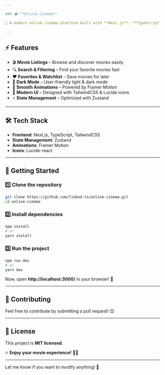 ```yaml
---

### 📽️ **Online Cinema**  

🚀 A modern online cinema platform built with **Next.js**, **TypeScript**, **TailwindCSS**, **Zustand**, **Lucide-react**, and **Framer Motion**.  

---
```


## ⚡ **Features**  
- 🎬 **Movie Listings** – Browse and discover movies easily  
- 🔍 **Search & Filtering** – Find your favorite movies fast  
- ❤️ **Favorites & Watchlist** – Save movies for later  
- 🌙 **Dark Mode** – User-friendly light & dark mode  
- 🚀 **Smooth Animations** – Powered by Framer Motion  
- 🎨 **Modern UI** – Designed with TailwindCSS & Lucide icons  
- ⚡ **State Management** – Optimized with Zustand  

---

## 🛠 **Tech Stack**  
- **Frontend**: Next.js, TypeScript, TailwindCSS  
- **State Management**: Zustand  
- **Animations**: Framer Motion  
- **Icons**: Lucide-react  

---

## 🚀 **Getting Started**  

### 1️⃣ **Clone the repository**  
```bash
git clone https://github.com/linked-ts/online-cinema.git
cd online-cinema
```

### 2️⃣ **Install dependencies**  
```bash
npm install
# or
yarn install
```

### 3️⃣ **Run the project**  
```bash
npm run dev
# or
yarn dev
```
Now, open **http://localhost:3000/** in your browser! 🎉  

---


## 📌 **Contributing**  
Feel free to contribute by submitting a pull request! 😊  

---

## 📄 **License**  
This project is **MIT licensed**.  

🔥 **Enjoy your movie experience!** 🎥🍿  

---

Let me know if you want to modify anything! 🚀
